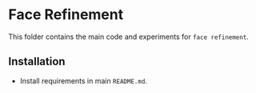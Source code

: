 # Face Refinement

This folder contains the main code and experiments for `face refinement`.

## Installation

-   Install requirements in main `README.md`.
